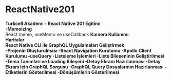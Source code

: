 # ReactNative201
<b>Turkcell Akademi - React Native 201 Eğitimi </b><br/>
   <b> -Memoizing </b><br/>
       React.memo,
       useMemo ve
       useCallback
      <b>Kamera Kullanımı</b><br/>
      <b>Haritalar</b><br/>
    <b>React Native CLI ile GraphQL Uygulamaları Geliştirmek <b/><br/>
      -Projenin Oluşturulması
      -React Navigation Kurulumu
      -Apollo Client Kurulumu
      -useQuery
      -Listeleme İşlemleri
      -Liste Bileşeninin Geliştirilmesi
      -Tema Tanımları ve Loading Bileşeni
      -Detay Ekranı Hazırlanması
      -Detay Ekranı için GraphQL Sorgusu
      -GraphQL Query Dosyalarının Hazırlanması
      -Etiketlerin Gösterilmesi
      -Dönüşümlerin Gösterilmesi

